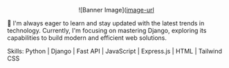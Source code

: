 
<div style="text-align:center">

![Banner Image]([image-url](https://github.com/justinzapanta/justinzapanta/blob/main/github-header-image.png)

</div>

🚀 I'm always eager to learn and stay updated with the latest trends in technology. Currently, I'm focusing on mastering Django, exploring its capabilities to build modern and efficient web solutions.

Skills: Python | Django | Fast API | JavaScript | Express.js | HTML | Tailwind CSS 
